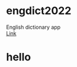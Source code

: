# engdict2022
English dictionary app<br>
<a href="https://engdict2022.herokuapp.com/">Link</a>


# hello
